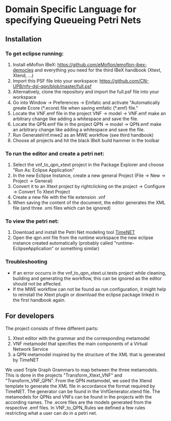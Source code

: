 # Domain Specific Language for specifying Queueing Petri Nets

## Installation
### To get eclipse running:
1. Install eMoflon IBeX: https://github.com/eMoflon/emoflon-ibex-democles and everything you need for the third IBeX handbook (Xtext, Xtend, ...)
2. Import this PSF file into your workspace:  https://github.com/CN-UPB/nfv-dsl-qpn/blob/master/full.psf
3. Alternatively, clone the repository and import the full.psf file into your workspace
4. Go into Window -> Preferences -> Emfatic and activate "Automatically greate Ecore (\*.ecore) file when saving emfatic (\*.emf) file."
5. Locate the VNF.emf file in the project VNF -> model -> VNF.emf make an arbitrary change like adding a whitespace and save the file.
6. Locate the QPN.emf file in the project QPN -> model -> QPN.emf make an arbitrary change like adding a whitespace and save the file.
7. Run GenerateVnf.mwe2 as an MWE workflow (see third handbook)
8. Choose all projects and hit the black IBeX build hammer in the toolbar

### To run the editor and create a petri net:
1. Select the vnf\_to\_qpn\_xtext project in the Package Explorer and choose "Run As: Eclipse Application"
2. In the new Eclipse Instance, create a new general Project (File -> New -> Project -> General)
3. Convert it to an Xtext project by rightclicking on the project -> Configure -> Convert To Xtext Project
4. Create a new file with the file extension .vnf
5. When saving the content of the document, the editor generates the XML file (and three .xmi files which can be ignored)

### To view the petri net:
1. Download and install the Petri Net modeling tool [TimeNET](https://timenet.tu-ilmenau.de/#/)
2. Open the qpn.xml file from the runtime workspace the new eclipse instance created automatically (probably called "runtime-EclipseApplication" or something similar)

### Troubleshooting

- If an error occurrs in the vnf\_to\_qpn\_xtext.ui.tests project while cleaning, building and generating the workflow, this can be ignored as the editor should not be affected.
- If the MWE workflow can not be found as run configuration, it might help to reinstall the Xtext plugin or download the eclipse package linked in the first handbook again.

## For developers
The project consists of three different parts:
1. Xtext editor with the grammar and the corresponding metamodel
2. VNF metamodel that specifies the main components of a Virtual Network Service
3. a QPN metamodel inspired by the structure of the XML that is generated by TimeNET

We used Triple Graph Grammars to map between the three metamodels. This is done in the projects "Transform\_Xtext\_VNF" and "Transform\_VNF\_QPN". From the QPN metamodel, we used the Xtend template to generate the XML file in accordance the format required by TimeNET. The generator can be found in the VnfGenerator.xtend file.
The metamodels for QPNs and VNFs can be found in the projects with the according names. The .ecore files are the models generated from the respective .emf files. In VNF\_to\_QPN\_Rules we defined a few rules restricting what a user can do in a petri net.
